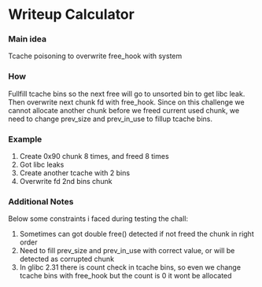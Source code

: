 # Writeup Calculator

### Main idea
Tcache poisoning to overwrite free_hook with system

### How
Fullfill tcache bins so the next free will go to unsorted bin to get libc leak. Then overwrite next chunk fd with free_hook. Since on this challenge we cannot allocate another chunk before we freed current used chunk, we need to change prev_size and prev_in_use to fillup tcache bins.

### Example
1. Create 0x90 chunk 8 times, and freed 8 times
2. Got libc leaks
3. Create another tcache with 2 bins
4. Overwrite fd 2nd bins chunk

### Additional Notes
Below some constraints i faced during testing the chall:
1. Sometimes can got double free() detected if not freed the chunk in right order
2. Need to fill prev_size and prev_in_use with correct value, or will be detected as corrupted chunk
3. In glibc 2.31 there is count check in tcache bins, so even we change tcache bins with free_hook but the count is 0 it wont be allocated